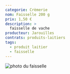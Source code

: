 ```yaml
---
categorie: Crèmerie
nom: Faisselle 200 g
prix: 1,50 €
description: >
  faisselle de vache
producteur: Jarouilles
contrats: produits-laitiers
tags: 
  - produit laitier
  - faisselle
---
```


![photo du faisselle](faisselle.jpg)